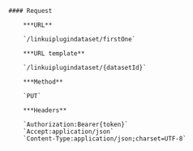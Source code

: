     #### Request

        ***URL**

        `/linkuiplugindataset/firstOne`

        ***URL template**

        `/linkuiplugindataset/{datasetId}`

        ***Method**

        `PUT`

        ***Headers**

        `Authorization:Bearer{token}`
        `Accept:application/json`
        `Content-Type:application/json;charset=UTF-8`
